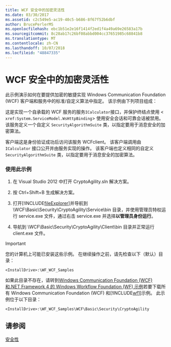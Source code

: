 ```yaml
---
title: WCF 安全中的加密灵活性
ms.date: 03/30/2017
ms.assetid: c2c549e5-ac19-40c5-b686-8f67f52b6dbf
author: BrucePerlerMS
ms.openlocfilehash: ebc1b51e2e16f1414f2ed1f4a49a69e26583a17b
ms.sourcegitcommit: 8c28ab17c26bf08abbd004cc37651985c68841b8
ms.translationtype: MT
ms.contentlocale: zh-CN
ms.lasthandoff: 10/07/2018
ms.locfileid: "48847335"
---
```

# <a name="cryptographic-agility-in-wcf-security"></a>WCF 安全中的加密灵活性
此示例演示如何在要提供加密的敏捷实现 Windows Communication Foundation (WCF) 客户端和服务中的标准/自定义算法中指定。 该示例由下列项目组成：

 这是实现一个自承载的 WCF 服务的服务`ICalculator`接口，并保护终结点使用 <<!--zz xref:System.ServiceModel.WsHttpBinding --> `xref:System.ServiceModel.WsHttpBinding`> 使用安全会话和可靠会话被禁用。 该服务定义一个自定义 `SecurityAlgorithmSuite` 类，以指定要用于消息安全的加密算法。

 客户端这是身份验证成功后访问该服务 WCFclient。 该客户端调用由 `ICalculator` 接口公开并由服务实现的操作。 该客户端也定义相同的自定义 `SecurityAlgorithmSuite` 类，以指定要用于消息安全的加密算法。

### <a name="to-use-this-sample"></a>使用此示例

1.  在 Visual Studio 2012 中打开 CryptoAgility.sln 解决方案。

2.  按 Ctrl+Shift+B 生成解决方案。

3.  打开[!INCLUDE[fileExplorer](../../../../includes/fileexplorer-md.md)]并导航到 \WCF\Basic\Security\CryptoAgility\Service\bin 目录，并使用管理员特权运行 service.exe 文件，通过右击 service.exe 并选择**以管理员身份运行**。

4.  导航到 \WCF\Basic\Security\CryptoAgility\Client\bin 目录并正常运行 client.exe 文件。

> [!IMPORTANT]
>  您的计算机上可能已安装这些示例。 在继续操作之前，请先检查以下（默认）目录：  
>   
>  `<InstallDrive>:\WF_WCF_Samples`  
>   
>  如果此目录不存在，请转到[Windows Communication Foundation (WCF) 和.NET Framework 4 的 Windows Workflow Foundation (WF) 示例](https://go.microsoft.com/fwlink/?LinkId=150780)若要下载所有 Windows Communication Foundation (WCF) 和[!INCLUDE[wf1](../../../../includes/wf1-md.md)]示例。 此示例位于以下目录：  
>   
>  `<InstallDrive>:\WF_WCF_Samples\WCF\Basic\Security\CryptoAgility`  
  
## <a name="see-also"></a>请参阅  
 [安全性](../../../../docs/framework/wcf/feature-details/security.md)
